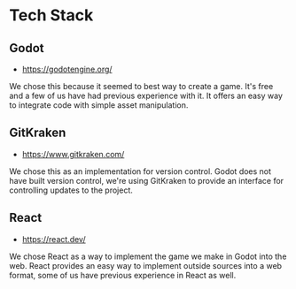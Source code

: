 # Tech Stack

## Godot
- https://godotengine.org/

We chose this because it seemed to best way to create a game. It's free and a few of us have had previous experience with it.
It offers an easy way to integrate code with simple asset manipulation.


## GitKraken
- https://www.gitkraken.com/

We chose this as an implementation for version control. Godot does not have built version control, we're using GitKraken to provide an interface for controlling updates to the project.


## React
- https://react.dev/

We chose React as a way to implement the game we make in Godot into the web. React provides an easy way to implement outside sources into a web format, some of us have previous experience in React as well.
